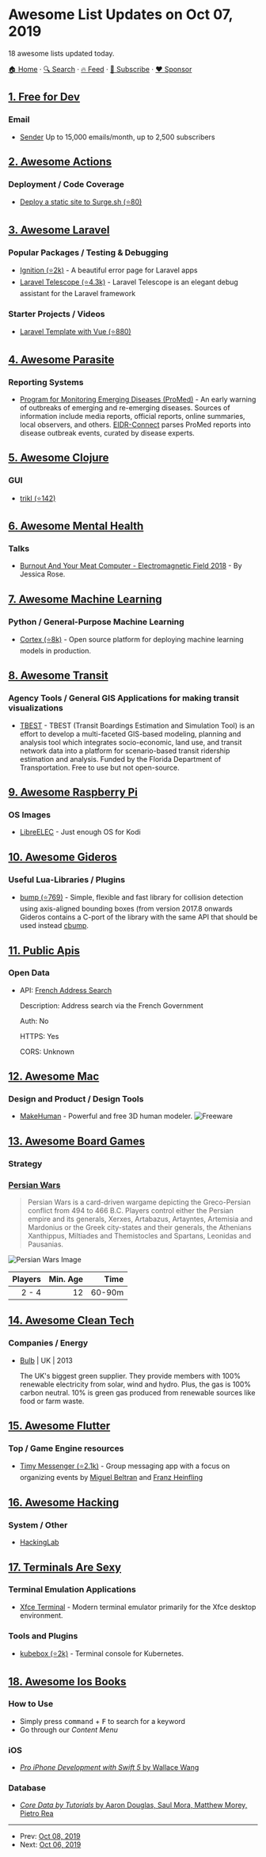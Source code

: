 # Awesome List Updates on Oct 07, 2019

18 awesome lists updated today.

[🏠 Home](/README.md) · [🔍 Search](https://www.trackawesomelist.com/search/) · [🔥 Feed](https://www.trackawesomelist.com/rss.xml) · [📮 Subscribe](https://trackawesomelist.us17.list-manage.com/subscribe?u=d2f0117aa829c83a63ec63c2f&id=36a103854c) · [❤️  Sponsor](https://github.com/sponsors/theowenyoung)



## [1. Free for Dev](/content/ripienaar/free-for-dev/README.md)

### Email

*   [Sender](https://www.sender.net) Up to 15,000 emails/month, up to 2,500 subscribers

## [2. Awesome Actions](/content/sdras/awesome-actions/README.md)

### Deployment / Code Coverage

*   [Deploy a static site to Surge.sh (⭐80)](https://github.com/yavisht/deploy-via-surge.sh-github-action-template)

## [3. Awesome Laravel](/content/chiraggude/awesome-laravel/README.md)

### Popular Packages / Testing & Debugging

*   [Ignition (⭐2k)](https://github.com/facade/ignition) - A beautiful error page for Laravel apps
*   [Laravel Telescope (⭐4.3k)](https://github.com/laravel/telescope) - Laravel Telescope is an elegant debug assistant for the Laravel framework

### Starter Projects / Videos

*   [Laravel Template with Vue (⭐880)](https://github.com/wmhello/laravel_template_with_vue)

## [4. Awesome Parasite](/content/ecohealthalliance/awesome-parasite/README.md)

### Reporting Systems

*   [Program for Monitoring Emerging Diseases (ProMed)](http://www.promedmail.org/) - An early warning of outbreaks of emerging and re-emerging diseases. Sources of information include media reports, official reports, online summaries, local observers, and others. [EIDR-Connect](https://eidr-connect.eha.io/events/auto) parses ProMed reports into disease outbreak events, curated by disease experts.

## [5. Awesome Clojure](/content/razum2um/awesome-clojure/README.md)

### GUI

*   [trikl (⭐142)](https://github.com/lambdaisland/trikl)

## [6. Awesome Mental Health](/content/dreamingechoes/awesome-mental-health/README.md)

### Talks

*   [Burnout And Your Meat Computer - Electromagnetic Field 2018](https://www.youtube.com/watch?v=gcYRhATiyO4) - By Jessica Rose.

## [7. Awesome Machine Learning](/content/josephmisiti/awesome-machine-learning/README.md)

### Python / General-Purpose Machine Learning

*   [Cortex (⭐8k)](https://github.com/cortexlabs/cortex) - Open source platform for deploying machine learning models in production.

## [8. Awesome Transit](/content/CUTR-at-USF/awesome-transit/README.md)

### Agency Tools / General GIS Applications for making transit visualizations

*   [TBEST](https://tbest.org/) - TBEST (Transit Boardings Estimation and Simulation Tool) is an effort to develop a multi-faceted GIS-based modeling, planning and analysis tool which integrates socio-economic, land use, and transit network data into a platform for scenario-based transit ridership estimation and analysis. Funded by the Florida Department of Transportation. Free to use but not open-source.

## [9. Awesome Raspberry Pi](/content/thibmaek/awesome-raspberry-pi/README.md)

### OS Images

*   [LibreELEC](https://libreelec.tv/) - Just enough OS for Kodi

## [10. Awesome Gideros](/content/stetso/awesome-gideros/README.md)

### Useful Lua-Libraries / Plugins

*   [bump (⭐769)](https://github.com/kikito/bump.lua) - Simple, flexible and fast library for collision detection using axis-aligned bounding boxes (from version 2017.8 onwards Gideros contains a C-port of the library with the same API that should be used instead [cbump](https://wiki.giderosmobile.com/index.php/Bump).

## [11. Public Apis](/content/public-apis/public-apis/README.md)

### Open Data

- API: [French Address Search](https://geo.api.gouv.fr/adresse)

  Description: Address search via the French Government

  Auth: No

  HTTPS: Yes

  CORS: Unknown



## [12. Awesome Mac](/content/jaywcjlove/awesome-mac/README.md)

### Design and Product / Design Tools

*   [MakeHuman](http://www.makehumancommunity.org) - Powerful and free 3D human modeler. ![Freeware](https://jaywcjlove.github.io/sb/ico/min-free.svg "Freeware")

## [13. Awesome Board Games](/content/edm00se/awesome-board-games/README.md)

### Strategy

### [Persian Wars](https://boardgamegeek.com/boardgame/236008/persian-wars)

> Persian Wars is a card-driven wargame depicting the Greco-Persian conflict from 494 to 466 B.C. Players control either the Persian empire and its generals, Xerxes, Artabazus, Artayntes, Artemisia and Mardonius or the Greek city-states and their generals, the Athenians Xanthippus, Miltiades and Themistocles and Spartans, Leonidas and Pausanias.

![Persian Wars Image](https://cf.geekdo-images.com/itemrep/img/dP4fwGwf-wFQ36ROJU0v2lOQF3E=/fit-in/246x300/pic4079777.png)

| Players | Min. Age |   Time |
| ------: | -------: | -----: |
|   2 - 4 |       12 | 60-90m |

## [14. Awesome Clean Tech](/content/nglgzz/awesome-clean-tech/README.md)

### Companies / Energy

*   [Bulb](https://bulb.co.uk/) | UK | 2013

    The UK's biggest green supplier. They provide members with 100% renewable electricity from solar, wind and hydro. Plus, the gas is 100% carbon neutral. 10% is green gas produced from renewable sources like food or farm waste.

## [15. Awesome Flutter](/content/Solido/awesome-flutter/README.md)

### Top / Game Engine resources

*   [Timy Messenger (⭐2.1k)](https://github.com/janoodleFTW/timy-messenger) <!--stargazers:janoodleFTW/timy-messenger--> - Group messaging app with a focus on organizing events by [Miguel Beltran](https://github.com/miquelbeltran) and [Franz Heinfling](https://github.com/fheinfling)

## [16. Awesome Hacking](/content/carpedm20/awesome-hacking/README.md)

### System / Other

*   [HackingLab](https://www.hacking-lab.com/)

## [17. Terminals Are Sexy](/content/k4m4/terminals-are-sexy/README.md)

### Terminal Emulation Applications

*   [Xfce Terminal](https://docs.xfce.org/apps/terminal/start) - Modern terminal emulator primarily for the Xfce desktop environment.

### Tools and Plugins

*   [kubebox (⭐2k)](https://github.com/astefanutti/kubebox) - Terminal console for Kubernetes.

## [18. Awesome Ios Books](/content/bystritskiy/awesome-ios-books/README.md)

### How to Use

*   Simply press <kbd>command</kbd> + <kbd>F</kbd> to search for a keyword
*   Go through our *Content Menu*

### iOS

*   [*Pro iPhone Development with Swift 5* by Wallace Wang](https://www.apress.com/gp/book/9781484249437)

### Database

*   [*Core Data by Tutorials* by Aaron Douglas, Saul Mora, Matthew Morey, Pietro Rea](https://store.raywenderlich.com/products/core-data-by-tutorials)

---

- Prev: [Oct 08, 2019](/content/2019/10/08/README.md)
- Next: [Oct 06, 2019](/content/2019/10/06/README.md)